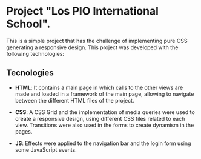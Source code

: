 # Project "Los PIO International School".

This is a simple project that has the challenge of implementing pure CSS generating a responsive design. This project was developed with the following technologies: 

## Tecnologies

- **HTML**: It contains a main page in which calls to the other views are made and loaded in a framework of the main page, allowing to navigate between the different HTML files of the project.

- **CSS**: A CSS Grid and the implementation of media queries were used to create a responsive design, using different CSS files related to each view. Transitions were also used in the forms to create dynamism in the pages.

- **JS**: Effects were applied to the navigation bar and the login form using some JavaScript events. 
